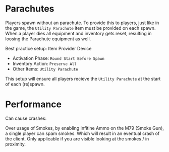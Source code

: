 # Parachutes
Players spawn without an parachute.
To provide this to players, just like in the game, the `Utility Parachute` item must be provided on each spawn.
When a player dies all equipment and inventory gets reset, resulting in loosing the Parachute equipment as well.

Best practice setup:
Item Provider Device
- Activation Phase: `Round Start Before Spawn`
- Inventory Action: `Preserve All`
- Other Items: `Utility Parachute`

This setup will ensure all players recieve the `Utility Parachute` at the start of each (re)spawn.


# Performance

Can cause crashes:

Over usage of Smokes, by enabling Infitine Ammo on the M79 (Smoke Gun), a single player can spam smokes. Which will result in an eventual crash of the client.
Only applicable if you are visible looking at the smokes / in proximity.



